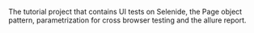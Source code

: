 The tutorial project that contains UI tests on Selenide, the Page object pattern, parametrization for cross browser testing and the allure report.
